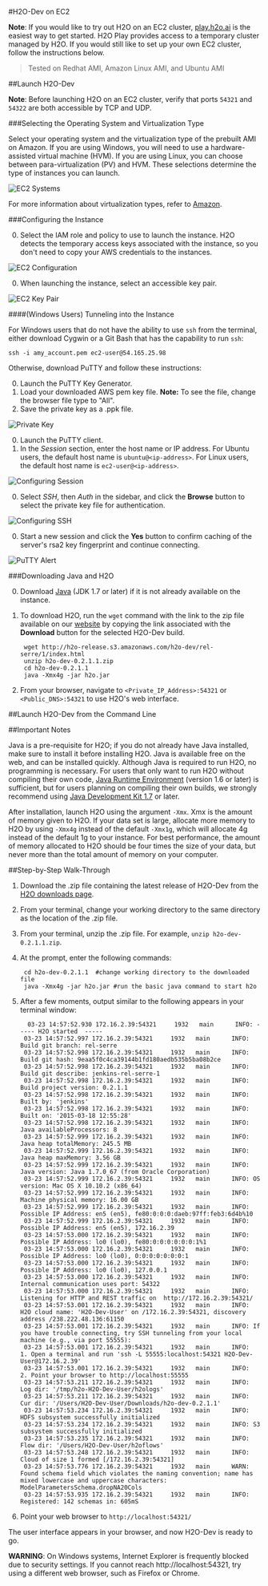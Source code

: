 #H2O-Dev on EC2

**Note**: If you would like to try out H2O on an EC2 cluster, <a href="http://play.h2o.ai/login" target="_blank">play.h2o.ai</a> is the easiest way to get started. H2O Play provides access to a temporary cluster managed by H2O. 
If you would still like to set up your own EC2 cluster, follow the instructions below. 

 >Tested on Redhat AMI, Amazon Linux AMI, and Ubuntu AMI

##Launch H2O-Dev

**Note**: Before launching H2O on an EC2 cluster, verify that ports `54321` and `54322` are both accessible by TCP and UDP. 

###Selecting the Operating System and Virtualization Type

Select your operating system and the virtualization type of the prebuilt AMI on Amazon. If you are using Windows, you will need to use a hardware-assisted virtual machine (HVM). If you are using Linux, you can choose between para-virtualization (PV) and HVM. These selections determine the type of instances you can launch. 

  ![EC2 Systems](images/ec2_system.png)

For more information about virtualization types, refer to [Amazon](http://docs.aws.amazon.com/AWSEC2/latest/UserGuide/virtualization_types.html). 

###Configuring the Instance

0. Select the IAM role and policy to use to launch the instance. H2O detects the temporary access keys associated with the instance, so you don't need to copy your AWS credentials to the instances. 

  ![EC2 Configuration](images/ec2_config.png)

0. When launching the instance, select an accessible key pair. 

  ![EC2 Key Pair](images/ec2_key_pair.png)

####(Windows Users) Tunneling into the Instance

For Windows users that do not have the ability to use `ssh` from the terminal, either download Cygwin or a Git Bash that has the capability to run `ssh`:

`ssh -i amy_account.pem ec2-user@54.165.25.98`

Otherwise, download PuTTY and follow these instructions:

0. Launch the PuTTY Key Generator. 
0. Load your downloaded AWS pem key file. 
   **Note:** To see the file, change the browser file type to "All". 
0. Save the private key as a .ppk file. 

  ![Private Key](images/ec2_putty_key.png)

0. Launch the PuTTY client. 
0. In the *Session* section, enter the host name or IP address. For Ubuntu users, the default host name is `ubuntu@<ip-address>`. For Linux users, the default host name is `ec2-user@<ip-address>`.  

  ![Configuring Session](images/ec2_putty_connect_1.png)

0. Select *SSH*, then *Auth* in the sidebar, and click the **Browse** button to select the private key file for authentication. 

  ![Configuring SSH](images/ec2_putty_connect_2.png)


0. Start a new session and click the **Yes** button to confirm caching of the server's rsa2 key fingerprint and continue connecting. 

  ![PuTTY Alert](images/ec2_putty_alert.png)

###Downloading Java and H2O


0. Download [Java](http://www.oracle.com/technetwork/java/javase/downloads/jdk7-downloads-1880260.html
) (JDK 1.7 or later) if it is not already available on the instance. 
0. To download H2O, run the `wget` command with the link to the zip file available on our [website](http://h2o.ai/download/) by copying the link associated with the **Download** button for the selected H2O-Dev build. 
	
		wget http://h2o-release.s3.amazonaws.com/h2o-dev/rel-serre/1/index.html
		unzip h2o-dev-0.2.1.1.zip
		cd h2o-dev-0.2.1.1
		java -Xmx4g -jar h2o.jar
0. From your browser, navigate to `<Private_IP_Address>:54321` or `<Public_DNS>:54321` to use H2O's web interface. 



##Launch H2O-Dev from the Command Line



##Important Notes

Java is a pre-requisite for H2O; if you do not already have Java installed, make sure to install it before installing H2O. Java is available free on the web,
and can be installed quickly. Although Java is required to 
run H2O, no programming is necessary.
For users that only want to run H2O without compiling their own code, [Java Runtime Environment](https://www.java.com/en/download/) (version 1.6 or later) is sufficient, but for users planning on compiling their own builds, we strongly recommend using [Java Development Kit 1.7](www.oracle.com/technetwork/java/javase/downloads/) or later. 

After installation, launch H2O using the argument `-Xmx`. Xmx is the
amount of memory given to H2O.  If your data set is large,
allocate more memory to H2O by using `-Xmx4g` instead of the default `-Xmx1g`, which will allocate 4g instead of the default 1g to your instance. For best performance, the amount of memory allocated to H2O should be four times the size of your data, but never more than the total amount of memory on your computer.

##Step-by-Step Walk-Through

1. Download the .zip file containing the latest release of H2O-Dev from the
   [H2O downloads page](http://h2o.ai/download/).

2. From your terminal, change your working directory to the same directory as the location of the .zip file.

3. From your terminal, unzip the .zip file.  For example, `unzip h2o-dev-0.2.1.1.zip`. 

4. At the prompt, enter the following commands:

		cd h2o-dev-0.2.1.1  #change working directory to the downloaded file
		java -Xmx4g -jar h2o.jar #run the basic java command to start h2o

5. After a few moments, output similar to the following appears in your terminal window:

		 03-23 14:57:52.930 172.16.2.39:54321     1932   main      INFO: ----- H2O started  -----
		03-23 14:57:52.997 172.16.2.39:54321     1932   main      INFO: Build git branch: rel-serre
		03-23 14:57:52.998 172.16.2.39:54321     1932   main      INFO: Build git hash: 9eaa5f0c4ca39144b1fd180aedb535b5ba08b2ce
		03-23 14:57:52.998 172.16.2.39:54321     1932   main      INFO: Build git describe: jenkins-rel-serre-1
		03-23 14:57:52.998 172.16.2.39:54321     1932   main      INFO: Build project version: 0.2.1.1
		03-23 14:57:52.998 172.16.2.39:54321     1932   main      INFO: Built by: 'jenkins'
		03-23 14:57:52.998 172.16.2.39:54321     1932   main      INFO: Built on: '2015-03-18 12:55:28'
		03-23 14:57:52.998 172.16.2.39:54321     1932   main      INFO: Java availableProcessors: 8
		03-23 14:57:52.999 172.16.2.39:54321     1932   main      INFO: Java heap totalMemory: 245.5 MB
		03-23 14:57:52.999 172.16.2.39:54321     1932   main      INFO: Java heap maxMemory: 3.56 GB
		03-23 14:57:52.999 172.16.2.39:54321     1932   main      INFO: Java version: Java 1.7.0_67 (from Oracle Corporation)
		03-23 14:57:52.999 172.16.2.39:54321     1932   main      INFO: OS   version: Mac OS X 10.10.2 (x86_64)
		03-23 14:57:52.999 172.16.2.39:54321     1932   main      INFO: Machine physical memory: 16.00 GB
		03-23 14:57:52.999 172.16.2.39:54321     1932   main      INFO: Possible IP Address: en5 (en5), fe80:0:0:0:daeb:97ff:feb3:6d4b%10
		03-23 14:57:52.999 172.16.2.39:54321     1932   main      INFO: Possible IP Address: en5 (en5), 172.16.2.39
		03-23 14:57:53.000 172.16.2.39:54321     1932   main      INFO: Possible IP Address: lo0 (lo0), fe80:0:0:0:0:0:0:1%1
		03-23 14:57:53.000 172.16.2.39:54321     1932   main      INFO: Possible IP Address: lo0 (lo0), 0:0:0:0:0:0:0:1
		03-23 14:57:53.000 172.16.2.39:54321     1932   main      INFO: Possible IP Address: lo0 (lo0), 127.0.0.1
		03-23 14:57:53.000 172.16.2.39:54321     1932   main      INFO: Internal communication uses port: 54322
		03-23 14:57:53.000 172.16.2.39:54321     1932   main      INFO: Listening for HTTP and REST traffic on  http://172.16.2.39:54321/
		03-23 14:57:53.001 172.16.2.39:54321     1932   main      INFO: H2O cloud name: 'H2O-Dev-User' on /172.16.2.39:54321, discovery address /238.222.48.136:61150
		03-23 14:57:53.001 172.16.2.39:54321     1932   main      INFO: If you have trouble connecting, try SSH tunneling from your local machine (e.g., via port 55555):
		03-23 14:57:53.001 172.16.2.39:54321     1932   main      INFO:   1. Open a terminal and run 'ssh -L 55555:localhost:54321 H2O-Dev-User@172.16.2.39'
		03-23 14:57:53.001 172.16.2.39:54321     1932   main      INFO:   2. Point your browser to http://localhost:55555
		03-23 14:57:53.211 172.16.2.39:54321     1932   main      INFO: Log dir: '/tmp/h2o-H2O-Dev-User/h2ologs'
		03-23 14:57:53.211 172.16.2.39:54321     1932   main      INFO: Cur dir: '/Users/H2O-Dev-User/Downloads/h2o-dev-0.2.1.1'
		03-23 14:57:53.234 172.16.2.39:54321     1932   main      INFO: HDFS subsystem successfully initialized
		03-23 14:57:53.234 172.16.2.39:54321     1932   main      INFO: S3 subsystem successfully initialized
		03-23 14:57:53.235 172.16.2.39:54321     1932   main      INFO: Flow dir: '/Users/H2O-Dev-User/h2oflows'
		03-23 14:57:53.248 172.16.2.39:54321     1932   main      INFO: Cloud of size 1 formed [/172.16.2.39:54321]
		03-23 14:57:53.776 172.16.2.39:54321     1932   main      WARN: Found schema field which violates the naming convention; name has mixed lowercase and uppercase characters: ModelParametersSchema.dropNA20Cols
		03-23 14:57:53.935 172.16.2.39:54321     1932   main      INFO: Registered: 142 schemas in: 605mS

5. Point your web browser to `http://localhost:54321/` 

The user interface appears in your browser, and now H2O-Dev is ready to go.

**WARNING**: 
  On Windows systems, Internet Explorer is frequently blocked due to
  security settings.  If you cannot reach http://localhost:54321, try using a different web browser, such as Firefox or Chrome.
